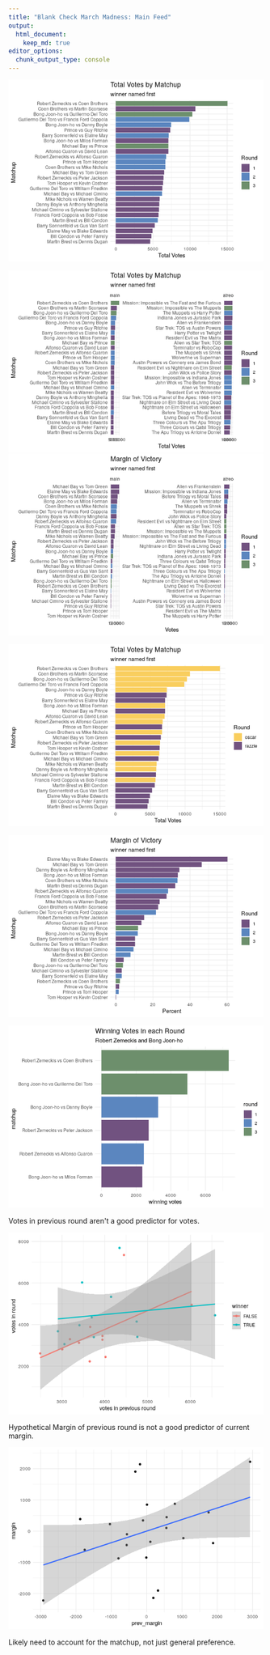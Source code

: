 ```yaml
---
title: "Blank Check March Madness: Main Feed"
output: 
  html_document:
    keep_md: true
editor_options: 
  chunk_output_type: console
---
```






![](exploratory_analysis_files/figure-html/unnamed-chunk-2-1.png)<!-- -->

![](exploratory_analysis_files/figure-html/unnamed-chunk-3-1.png)<!-- -->![](exploratory_analysis_files/figure-html/unnamed-chunk-3-2.png)<!-- -->

![](exploratory_analysis_files/figure-html/unnamed-chunk-4-1.png)<!-- -->

![](exploratory_analysis_files/figure-html/unnamed-chunk-5-1.png)<!-- -->

![](exploratory_analysis_files/figure-html/unnamed-chunk-6-1.png)<!-- -->

Votes in previous round aren't a good predictor for votes.  

![](exploratory_analysis_files/figure-html/unnamed-chunk-7-1.png)<!-- -->

Hypothetical Margin of previous round is not a good predictor of current margin.  

![](exploratory_analysis_files/figure-html/unnamed-chunk-8-1.png)<!-- -->

Likely need to account for the matchup, not just general preference.  

<!--html_preserve--><div id="htmlwidget-8679cd23c8bba2bedad6" style="width:100%;height:auto;" class="datatables html-widget"></div>
<script type="application/json" data-for="htmlwidget-8679cd23c8bba2bedad6">{"x":{"filter":"none","data":[["1","2","3","4","5","6","7","8","9","10","11","12","13","14","15","16","17","18","19","20","21","22","23","24","25","26","27"],["Coen Brothers vs Martin Scorsese","Michael Bay vs Tom Green","Mike Nichols vs Warren Beatty","Michael Cimino vs Sylvester Stallone","Robert Zemeckis vs Peter Jackson","Tom Hooper vs Kevin Costner","Alfonso Cuaron vs David Lean","Prince vs Guy Ritchie","Danny Boyle vs Anthony Minghella","Martin Brest vs Dennis Dugan","Bong Joon-ho vs Milos Forman","Bill Condon vs Peter Farrely","Guillermo Del Toro vs William Friedkin","Barry Sonnenfeld vs Gus Van Sant","Francis Ford Coppola vs Bob Fosse","Elaine May vs Blake Edwards","Coen Brothers vs Mike Nichols","Michael Bay vs Michael Cimino","Robert Zemeckis vs Alfonso Cuaron","Prince vs Tom Hooper","Bong Joon-ho vs Danny Boyle","Martin Brest vs Bill Condon","Guillermo Del Toro vs Francis Ford Coppola","Barry Sonnenfeld vs Elaine May","Robert Zemeckis vs Coen Brothers","Michael Bay vs Prince","Bong Joon-ho vs Guillermo Del Toro"],[1,1,1,1,1,1,1,1,1,1,1,1,1,1,1,1,2,2,2,2,2,2,2,2,3,3,3],["Coen Brothers","Michael Bay","Mike Nichols","Michael Cimino","Robert Zemeckis","Tom Hooper","Alfonso Cuaron","Prince","Danny Boyle","Martin Brest","Bong Joon-ho","Bill Condon","Guillermo Del Toro","Barry Sonnenfeld","Francis Ford Coppola","Elaine May","Coen Brothers","Michael Bay","Robert Zemeckis","Prince","Bong Joon-ho","Martin Brest","Guillermo Del Toro","Barry Sonnenfeld","Robert Zemeckis","Michael Bay","Bong Joon-ho"],["Martin Scorsese","Tom Green","Warren Beatty","Sylvester Stallone","Peter Jackson","Kevin Costner","David Lean","Guy Ritchie","Anthony Minghella","Dennis Dugan","Milos Forman","Peter Farrely","William Friedkin","Gus Van Sant","Bob Fosse","Blake Edwards","Mike Nichols","Michael Cimino","Alfonso Cuaron","Tom Hooper","Danny Boyle","Bill Condon","Francis Ford Coppola","Elaine May","Coen Brothers","Prince","Guillermo Del Toro"],[6574,4759,3647,3005,3695,3185,4016,3743,3944,3056,4743,2490,3469,2905,3658,3945,4447,3407,4343,3397,4145,3058,6026,3676,7688,3969,5335],[4135,1748,2257,2814,2719,3179,3044,3613,1931,1577,2364,2286,2815,2356,2093,982,2226,2809,2439,3296,3272,2612,3886,3452,7346,3122,4950],[10709,6507,5904,5819,6414,6364,7060,7356,5875,4633,7107,4776,6284,5261,5751,4927,6673,6216,6782,6693,7417,5670,9912,7128,15034,7091,10285]],"container":"<table class=\"display\">\n  <thead>\n    <tr>\n      <th> <\/th>\n      <th>matchup<\/th>\n      <th>round<\/th>\n      <th>winner<\/th>\n      <th>loser<\/th>\n      <th>winning_votes<\/th>\n      <th>losing_votes<\/th>\n      <th>total_votes<\/th>\n    <\/tr>\n  <\/thead>\n<\/table>","options":{"columnDefs":[{"className":"dt-right","targets":[2,5,6,7]},{"orderable":false,"targets":0}],"order":[],"autoWidth":false,"orderClasses":false}},"evals":[],"jsHooks":[]}</script><!--/html_preserve-->

